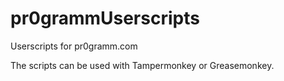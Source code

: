 # pr0grammUserscripts
Userscripts for pr0gramm.com

The scripts can be used with Tampermonkey or Greasemonkey. 